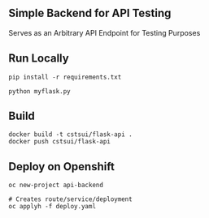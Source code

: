 ## Simple Backend for API Testing
Serves as an Arbitrary API Endpoint for Testing Purposes

## Run Locally
```
pip install -r requirements.txt

python myflask.py

```

## Build

```
docker build -t cstsui/flask-api .
docker push cstsui/flask-api
```

## Deploy on Openshift

```
oc new-project api-backend

# Creates route/service/deployment
oc applyh -f deploy.yaml
```